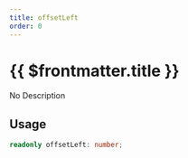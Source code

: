 ```yaml
---
title: offsetLeft
order: 0
---
```


# {{ $frontmatter.title }}

No Description

## Usage

```ts
readonly offsetLeft: number;
```
